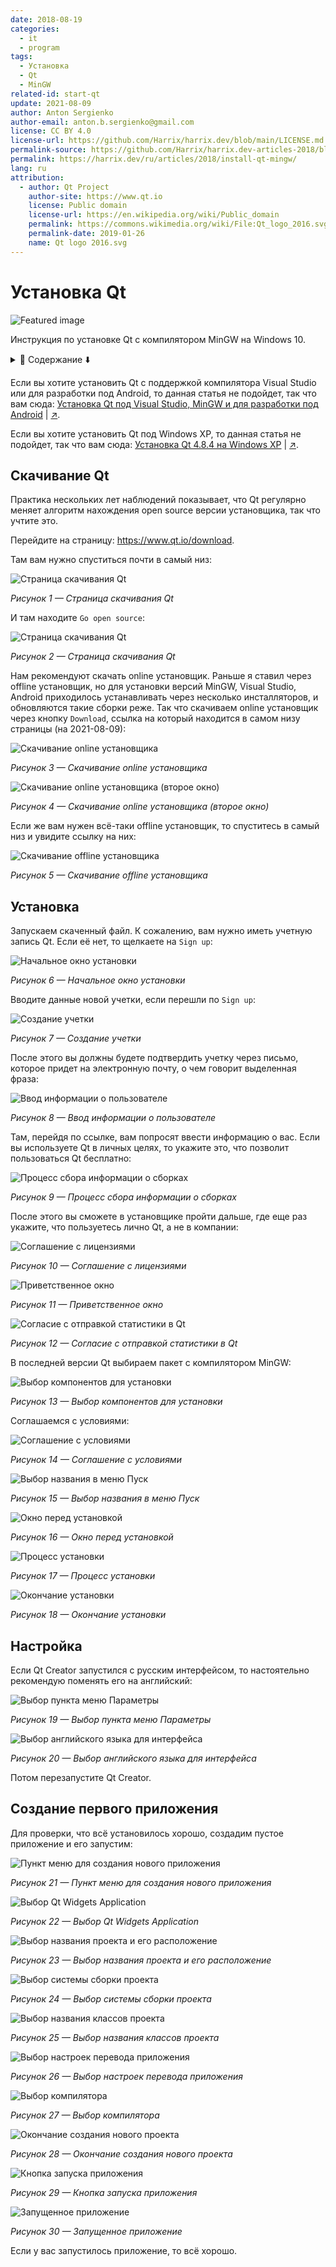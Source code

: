 ```yaml
---
date: 2018-08-19
categories:
  - it
  - program
tags:
  - Установка
  - Qt
  - MinGW
related-id: start-qt
update: 2021-08-09
author: Anton Sergienko
author-email: anton.b.sergienko@gmail.com
license: CC BY 4.0
license-url: https://github.com/Harrix/harrix.dev/blob/main/LICENSE.md
permalink-source: https://github.com/Harrix/harrix.dev-articles-2018/blob/main/install-qt-mingw/install-qt-mingw.md
permalink: https://harrix.dev/ru/articles/2018/install-qt-mingw/
lang: ru
attribution:
  - author: Qt Project
    author-site: https://www.qt.io
    license: Public domain
    license-url: https://en.wikipedia.org/wiki/Public_domain
    permalink: https://commons.wikimedia.org/wiki/File:Qt_logo_2016.svg
    permalink-date: 2019-01-26
    name: Qt logo 2016.svg
---
```


# Установка Qt

![Featured image](featured-image.svg)

Инструкция по установке Qt с компилятором MinGW на Windows 10.

<details>
<summary>📖 Содержание ⬇️</summary>

## Содержание

- [Скачивание Qt](#скачивание-qt)
- [Установка](#установка)
- [Настройка](#настройка)
- [Создание первого приложения](#создание-первого-приложения)

</details>

Если вы хотите установить Qt с поддержкой компилятора Visual Studio или для разработки под Android, то данная статья не подойдет, так что вам сюда: [Установка Qt под Visual Studio, MinGW и для разработки под Android](https://github.com/Harrix/harrix.dev-articles-2018/blob/main/install-qt-advanced/install-qt-advanced.md) | [↗️](https://harrix.dev/ru/articles/2018/install-qt-advanced/).

Если вы хотите установить Qt под Windows XP, то данная статья не подойдет, так что вам сюда: [Установка Qt 4.8.4 на Windows XP](https://github.com/Harrix/harrix.dev-articles-2014/blob/main/install-qt-on-windows-xp/install-qt-on-windows-xp.md) | [↗️](https://harrix.dev/ru/articles/2014/install-qt-on-windows-xp/).

## Скачивание Qt

Практика нескольких лет наблюдений показывает, что Qt регулярно меняет алгоритм нахождения open source версии установщика, так что учтите это.

Перейдите на страницу: <https://www.qt.io/download>.

Там вам нужно спуститься почти в самый низ:

![Страница скачивания Qt](img/download_01.png)

_Рисунок 1 — Страница скачивания Qt_

И там находите `Go open source`:

![Страница скачивания Qt](img/download_02.png)

_Рисунок 2 — Страница скачивания Qt_

Нам рекомендуют скачать online установщик. Раньше я ставил через offline установщик, но для установки версий MinGW, Visual Studio, Android приходилось устанавливать через несколько инсталляторов, и обновляются такие сборки реже. Так что скачиваем online установщик через кнопку `Download`, ссылка на который находится в самом низу страницы (на 2021-08-09):

![Скачивание online установщика](img/download_03.png)

_Рисунок 3 — Скачивание online установщика_

![Скачивание online установщика (второе окно)](img/download_04.png)

_Рисунок 4 — Скачивание online установщика (второе окно)_

Если же вам нужен всё-таки offline установщик, то спуститесь в самый низ и увидите ссылку на них:

![Скачивание offline установщика](img/download_05.png)

_Рисунок 5 — Скачивание offline установщика_

## Установка

Запускаем скаченный файл. К сожалению, вам нужно иметь учетную запись Qt. Если её нет, то щелкаете на `Sign up`:

![Начальное окно установки](img/install_01.png)

_Рисунок 6 — Начальное окно установки_

Вводите данные новой учетки, если перешли по `Sign up`:

![Создание учетки](img/install_02.png)

_Рисунок 7 — Создание учетки_

После этого вы должны будете подтвердить учетку через письмо, которое придет на электронную почту, о чем говорит выделенная фраза:

![Ввод информации о пользователе](img/install_03.png)

_Рисунок 8 — Ввод информации о пользователе_

Там, перейдя по ссылке, вам попросят ввести информацию о вас. Если вы используете Qt в личных целях, то укажите это, что позволит пользоваться Qt бесплатно:

![Процесс сбора информации о сборках](img/install_04.png)

_Рисунок 9 — Процесс сбора информации о сборках_

После этого вы сможете в установщике пройти дальше, где еще раз укажите, что пользуетесь лично Qt, а не в компании:

![Соглашение с лицензиями](img/install_05.png)

_Рисунок 10 — Соглашение с лицензиями_

![Приветственное окно](img/install_06.png)

_Рисунок 11 — Приветственное окно_

![Согласие с отправкой статистики в Qt](img/install_07.png)

_Рисунок 12 — Согласие с отправкой статистики в Qt_

В последней версии Qt выбираем пакет с компилятором MinGW:

![Выбор компонентов для установки](img/install_08.png)

_Рисунок 13 — Выбор компонентов для установки_

Соглашаемся с условиями:

![Соглашение с условиями](img/install_09.png)

_Рисунок 14 — Соглашение с условиями_

![Выбор названия в меню Пуск](img/install_10.png)

_Рисунок 15 — Выбор названия в меню Пуск_

![Окно перед установкой](img/install_11.png)

_Рисунок 16 — Окно перед установкой_

![Процесс установки](img/install_12.png)

_Рисунок 17 — Процесс установки_

![Окончание установки](img/install_13.png)

_Рисунок 18 — Окончание установки_

## Настройка

Если Qt Creator запустился с русским интерфейсом, то настоятельно рекомендую поменять его на английский:

![Выбор пункта меню Параметры](img/config_01.png)

_Рисунок 19 — Выбор пункта меню Параметры_

![Выбор английского языка для интерфейса](img/config_02.png)

_Рисунок 20 — Выбор английского языка для интерфейса_

Потом перезапустите Qt Creator.

## Создание первого приложения

Для проверки, что всё установилось хорошо, создадим пустое приложение и его запустим:

![Пункт меню для создания нового приложения](img/new-project_01.png)

_Рисунок 21 — Пункт меню для создания нового приложения_

![Выбор Qt Widgets Application](img/new-project_02.png)

_Рисунок 22 — Выбор Qt Widgets Application_

![Выбор названия проекта и его расположение](img/new-project_03.png)

_Рисунок 23 — Выбор названия проекта и его расположение_

![Выбор системы сборки проекта](img/new-project_04.png)

_Рисунок 24 — Выбор системы сборки проекта_

![Выбор названия классов проекта](img/new-project_05.png)

_Рисунок 25 — Выбор названия классов проекта_

![Выбор настроек перевода приложения](img/new-project_06.png)

_Рисунок 26 — Выбор настроек перевода приложения_

![Выбор компилятора](img/new-project_07.png)

_Рисунок 27 — Выбор компилятора_

![Окончание создания нового проекта](img/new-project_08.png)

_Рисунок 28 — Окончание создания нового проекта_

![Кнопка запуска приложения](img/run_01.png)

_Рисунок 29 — Кнопка запуска приложения_

![Запущенное приложение](img/run_02.png)

_Рисунок 30 — Запущенное приложение_

Если у вас запустилось приложение, то всё хорошо.
